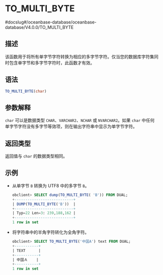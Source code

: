 TO_MULTI_BYTE 
==================================
#docslug#/oceanbase-database/oceanbase-database/V4.0.0/TO_MULTI_BYTE


描述 
-----------------------

该函数用于将所有单字节字符转换为相应的多字节字符。仅当您的数据库字符集同时包含单字节和多字节字符时，此函数才有效。

语法 
-----------------------

```sql
TO_MULTI_BYTE(char)
```



参数解释 
-------------------------

`char` 可以是数据类型 `CHAR`、`VARCHAR2`、`NCHAR` 或 `NVARCHAR2`。如果 `char` 中任何单字节字符没有多字节等效项，则在输出字符串中显示为单字节字符。

返回类型 
-------------------------

返回值与 `char` 的数据类型相同。

示例 
-----------------------

* 从单字节 `B` 转换为 UTF8 中的多字节 `B`。

  ```sql
  obclient> SELECT dump(TO_MULTI_BYTE( 'B')) FROM DUAL;
  +---------------------------+
  | DUMP(TO_MULTI_BYTE('B'))  |
  +---------------------------+
  | Typ=22 Len=3: 239,188,162 |
  +---------------------------+
  1 row in set
  ```

  




<!-- -->

* 将字符串中的半角字符转化为全角字符。

  ```sql
  obclient> SELECT TO_MULTI_BYTE('中国A') text FROM DUAL;
  +-----------+
  | TEXT      |
  +-----------+
  | 中国Ａ    |
  +-----------+
  1 row in set
  ```

  



